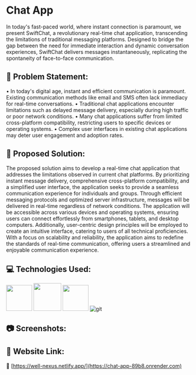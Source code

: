 # Chat App
In today's fast-paced world, where instant connection is paramount, we present SwiftChat, a revolutionary real-time chat application, transcending the limitations of traditional messaging platforms. Designed to bridge the gap between the need for immediate interaction and dynamic conversation experiences, SwiftChat delivers messages instantaneously, replicating the spontaneity of face-to-face communication. 

## 	:memo: Problem Statement:
•	In today's digital age, instant and efficient communication is paramount. Existing communication methods like email and SMS often lack immediacy for real-time conversations.
•	Traditional chat applications encounter limitations such as delayed message delivery, especially during high traffic or poor network conditions.
•	Many chat applications suffer from limited cross-platform compatibility, restricting users to specific devices or operating systems.
•	Complex user interfaces in existing chat applications may deter user engagement and adoption rates.

## :seedling: Proposed Solution:
The proposed solution aims to develop a real-time chat application that addresses the limitations observed in current chat platforms. By prioritizing instant message delivery, comprehensive cross-platform compatibility, and a simplified user interface, the application seeks to provide a seamless communication experience for individuals and groups. Through efficient messaging protocols and optimized server infrastructure, messages will be delivered in real-time regardless of network conditions. The application will be accessible across various devices and operating systems, ensuring users can connect effortlessly from smartphones, tablets, and desktop computers. Additionally, user-centric design principles will be employed to create an intuitive interface, catering to users of all technical proficiencies. With a focus on scalability and reliability, the application aims to redefine the standards of real-time communication, offering users a streamlined and enjoyable communication experience.

## :computer: Technologies Used:
<img src ="https://user-images.githubusercontent.com/82845528/221410588-0a10f09c-ad47-45b8-a20d-bb44ffda330f.png" width = 70>   <img src ="https://user-images.githubusercontent.com/82845528/221410593-62b99a6d-024b-4a63-9244-c272cb7c4540.png" width = 75>   <img src ="https://user-images.githubusercontent.com/82845528/221410596-9cf4e3f7-a6ca-45e4-81d3-95c668721d79.png" width = 70>   ![git](https://user-images.githubusercontent.com/113718177/221410549-1337aad8-9980-474b-8853-77b006a654a5.svg)


## :camera: Screenshots:


## :link: Website Link:
:paperclip: [https://well-nexus.netlify.app/](https://chat-app-89b8.onrender.com)


